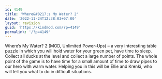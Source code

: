 ```yaml
---
id: 4149
title: 'Where&#8217;s My Water? 2'
date: '2022-11-24T12:38:03+07:00'
layout: revision
guid: 'https://kindmod.com/?p=4149'
permalink: '/?p=4149'
---
```


Where’s My Water? 2 (MOD, Unlimited Power-Ups) – a very interesting table puzzle in which you will hold water for your green pet, have time to sleep. Collect all ducks at the level and collect a large number of points. The whole point of the game is to have time for a small amount of time to draw pipes to our hero with warm water. Helping you in this will be Ellie and Krenki, who will tell you what to do in difficult situations.
